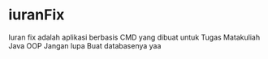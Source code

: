 # iuranFix
Iuran fix adalah aplikasi berbasis CMD yang dibuat untuk Tugas Matakuliah Java OOP 
Jangan lupa Buat databasenya yaa
